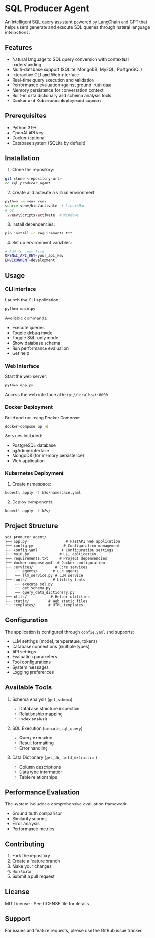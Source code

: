 # SQL Producer Agent

An intelligent SQL query assistant powered by LangChain and GPT that helps users generate and execute SQL queries through natural language interactions.

## Features

- Natural language to SQL query conversion with contextual understanding
- Multi-database support (SQLite, MongoDB, MySQL, PostgreSQL)
- Interactive CLI and Web interface
- Real-time query execution and validation
- Performance evaluation against ground truth data
- Memory persistence for conversation context
- Built-in data dictionary and schema analysis tools
- Docker and Kubernetes deployment support

## Prerequisites

- Python 3.9+
- OpenAI API key
- Docker (optional)
- Database system (SQLite by default)

## Installation

1. Clone the repository:
```bash
git clone <repository-url>
cd sql_producer_agent
```

2. Create and activate a virtual environment:
```bash
python -m venv venv
source venv/bin/activate  # Linux/Mac
# or
.\venv\Scripts\activate  # Windows
```

3. Install dependencies:
```bash
pip install -r requirements.txt
```

4. Set up environment variables:
```bash
# Add to .env file
OPENAI_API_KEY=your_api_key
ENVIRONMENT=development
```

## Usage

### CLI Interface

Launch the CLI application:
```bash
python main.py
```

Available commands:
- Execute queries
- Toggle debug mode
- Toggle SQL-only mode
- Show database schema
- Run performance evaluation
- Get help

### Web Interface

Start the web server:
```bash
python app.py
```
Access the web interface at `http://localhost:8000`

### Docker Deployment

Build and run using Docker Compose:
```bash
docker-compose up -d
```

Services included:
- PostgreSQL database
- pgAdmin interface
- MongoDB (for memory persistence)
- Web application

### Kubernetes Deployment

1. Create namespace:
```bash
kubectl apply -f k8s/namespace.yaml
```

2. Deploy components:
```bash
kubectl apply -f k8s/
```

## Project Structure

```
sql_producer_agent/
├── app.py                  # FastAPI web application
├── config.py              # Configuration management
├── config.yaml           # Configuration settings
├── main.py              # CLI application
├── requirements.txt     # Project dependencies
├── docker-compose.yml  # Docker configuration
├── services/          # Core services
│   ├── agents/       # LLM agents
│   └── llm_service.py # LLM service
├── tools/            # Utility tools
│   ├── execute_sql.py
│   ├── get_schema.py
│   └── query_data_dictionary.py
├── utils/           # Helper utilities
├── static/         # Web static files
└── templates/      # HTML templates
```

## Configuration

The application is configured through `config.yaml` and supports:

- LLM settings (model, temperature, tokens)
- Database connections (multiple types)
- API settings
- Evaluation parameters
- Tool configurations
- System messages
- Logging preferences

## Available Tools

1. Schema Analysis (`get_schema`)
   - Database structure inspection
   - Relationship mapping
   - Index analysis

2. SQL Execution (`execute_sql_query`)
   - Query execution
   - Result formatting
   - Error handling

3. Data Dictionary (`get_db_field_definition`)
   - Column descriptions
   - Data type information
   - Table relationships

## Performance Evaluation

The system includes a comprehensive evaluation framework:
- Ground truth comparison
- Similarity scoring
- Error analysis
- Performance metrics

## Contributing

1. Fork the repository
2. Create a feature branch
3. Make your changes
4. Run tests
5. Submit a pull request

## License

MIT License - See LICENSE file for details

## Support

For issues and feature requests, please use the GitHub issue tracker.

